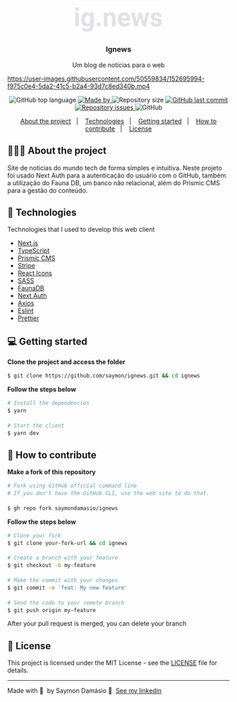 <h1 align="center">
	<img alt="Logo" src=".github/logo.svg" width="200px" />
</h1>

<h3 align="center">
  Ignews
</h3>

<p align="center">Um blog de notícias para o web</p>

https://user-images.githubusercontent.com/50559834/152695994-f975c0e4-5da2-41c5-b2a4-93d7c8ed340b.mp4

<p align="center">
  <img alt="GitHub top language" src="https://img.shields.io/github/languages/top/saymondamasio/ignews">

  <a href="https://www.linkedin.com/in/eliasgcf/">
    <img alt="Made by" src="https://img.shields.io/badge/Made%20by-Saymon%20Dam%C3%A1sio-brightgreen">
  </a>

  <img alt="Repository size" src="https://img.shields.io/github/repo-size/saymondamasio/ignews">

  <a href="https://github.com/saymondamasio/ignews/commits/master">
    <img alt="GitHub last commit" src="https://img.shields.io/github/last-commit/saymondamasio/ignews">
  </a>

  <a href="https://github.com/saymondamasio/ignews/issues">
    <img alt="Repository issues" src="https://img.shields.io/github/issues/saymondamasio/ignews">
  </a>

  <img alt="GitHub" src="https://img.shields.io/github/license/saymondamasio/ignews">
</p>

<p align="center">
  <a href="#-about-the-project">About the project</a>&nbsp;&nbsp;&nbsp;|&nbsp;&nbsp;&nbsp;
  <a href="#-technologies">Technologies</a>&nbsp;&nbsp;&nbsp;|&nbsp;&nbsp;&nbsp;
  <a href="#-getting-started">Getting started</a>&nbsp;&nbsp;&nbsp;|&nbsp;&nbsp;&nbsp;
  <a href="#-how-to-contribute">How to contribute</a>&nbsp;&nbsp;&nbsp;|&nbsp;&nbsp;&nbsp;
  <a href="#-license">License</a>
</p>

## 👨🏻‍💻 About the project

<p>Site de noticias do mundo tech de forma simples e intuitiva. Neste projeto foi usado Next Auth para a autenticação do usuário com o GitHub, também a utilização do Fauna DB, um banco não relacional, além do Prismic CMS para a gestão do conteúdo.</p>

## 🚀 Technologies

Technologies that I used to develop this web client

- [Next.js](https://nextjs.org/)
- [TypeScript](https://www.typescriptlang.org/)
- [Prismic CMS](https://prismic.io/)
- [Stripe](https://stripe.com/)
- [React Icons](https://react-icons.netlify.com/#/)
- [SASS](https://sass-lang.com/)
- [FaunaDB](https://www.fauna.com/)
- [Next Auth](https://next-auth.js.org/)
- [Axios](https://axios-http.com/)
- [Eslint](https://eslint.org/)
- [Prettier](https://prettier.io/)

## 💻 Getting started

**Clone the project and access the folder**

```bash
$ git clone https://github.com/saymon/ignews.git && cd ignews
```

**Follow the steps below**

```bash
# Install the dependencies
$ yarn

# Start the client
$ yarn dev
```

## 🤔 How to contribute

**Make a fork of this repository**

```bash
# Fork using GitHub official command line
# If you don't have the GitHub CLI, use the web site to do that.

$ gh repo fork saymondamasio/ignews
```

**Follow the steps below**

```bash
# Clone your fork
$ git clone your-fork-url && cd ignews

# Create a branch with your feature
$ git checkout -b my-feature

# Make the commit with your changes
$ git commit -m 'feat: My new feature'

# Send the code to your remote branch
$ git push origin my-feature
```

After your pull request is merged, you can delete your branch

## 📝 License

This project is licensed under the MIT License - see the [LICENSE](LICENSE) file for details.

---

Made with 💜 &nbsp;by Saymon Damásio 👋 &nbsp;[See my linkedin](https://www.linkedin.com/in/saymondamasio/)
